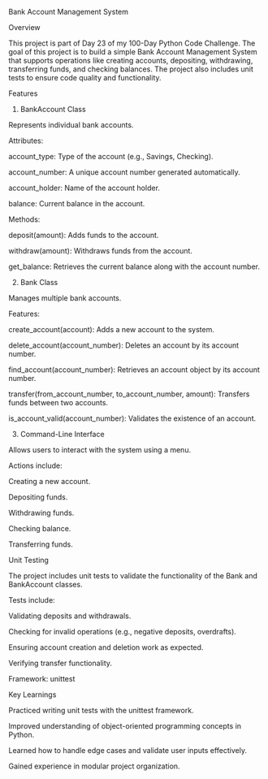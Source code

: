 Bank Account Management System

Overview

This project is part of Day 23 of my 100-Day Python Code Challenge. The goal of this project is to build a simple Bank Account Management System that supports operations like creating accounts, depositing, withdrawing, transferring funds, and checking balances. The project also includes unit tests to ensure code quality and functionality.

Features

1. BankAccount Class

Represents individual bank accounts.

Attributes:

account_type: Type of the account (e.g., Savings, Checking).

account_number: A unique account number generated automatically.

account_holder: Name of the account holder.

balance: Current balance in the account.

Methods:

deposit(amount): Adds funds to the account.

withdraw(amount): Withdraws funds from the account.

get_balance: Retrieves the current balance along with the account number.

2. Bank Class

Manages multiple bank accounts.

Features:

create_account(account): Adds a new account to the system.

delete_account(account_number): Deletes an account by its account number.

find_account(account_number): Retrieves an account object by its account number.

transfer(from_account_number, to_account_number, amount): Transfers funds between two accounts.

is_account_valid(account_number): Validates the existence of an account.

3. Command-Line Interface

Allows users to interact with the system using a menu.

Actions include:

Creating a new account.

Depositing funds.

Withdrawing funds.

Checking balance.

Transferring funds.

Unit Testing

The project includes unit tests to validate the functionality of the Bank and BankAccount classes.

Tests include:

Validating deposits and withdrawals.

Checking for invalid operations (e.g., negative deposits, overdrafts).

Ensuring account creation and deletion work as expected.

Verifying transfer functionality.

Framework: unittest

Key Learnings

Practiced writing unit tests with the unittest framework.

Improved understanding of object-oriented programming concepts in Python.

Learned how to handle edge cases and validate user inputs effectively.

Gained experience in modular project organization.